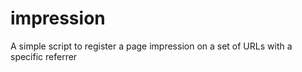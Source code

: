 # impression
A simple script to register a page impression on a set of URLs with a specific referrer